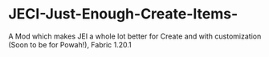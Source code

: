 # JECI-Just-Enough-Create-Items-
A Mod which makes JEI a whole lot better for Create and with customization (Soon to be for Powah!), Fabric 1.20.1
